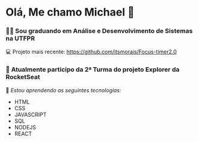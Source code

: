 # Olá, Me chamo Michael 👋

### 🧑‍🎓 Sou graduando em Análise e Desenvolvimento de Sistemas na UTFPR  

💻 Projeto mais recente: https://github.com/itsmorais/Focus-timer2.0

### 🚀 **Atualmente participo da 2ª Turma do projeto Explorer da RocketSeat** 
🔭 _Estou aprendendo as seguintes tecnologias:_

-  HTML
-  CSS
-  JAVASCRIPT
-  SQL
-  NODEJS
-  REACT

